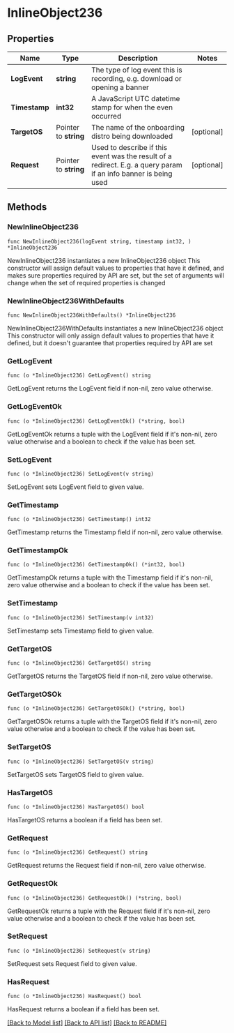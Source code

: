 # InlineObject236

## Properties

Name | Type | Description | Notes
------------ | ------------- | ------------- | -------------
**LogEvent** | **string** | The type of log event this is recording, e.g. download or opening a banner | 
**Timestamp** | **int32** | A JavaScript UTC datetime stamp for when the even occurred | 
**TargetOS** | Pointer to **string** | The name of the onboarding distro being downloaded | [optional] 
**Request** | Pointer to **string** | Used to describe if this event was the result of a redirect. E.g. a query param if an info banner is being used | [optional] 

## Methods

### NewInlineObject236

`func NewInlineObject236(logEvent string, timestamp int32, ) *InlineObject236`

NewInlineObject236 instantiates a new InlineObject236 object
This constructor will assign default values to properties that have it defined,
and makes sure properties required by API are set, but the set of arguments
will change when the set of required properties is changed

### NewInlineObject236WithDefaults

`func NewInlineObject236WithDefaults() *InlineObject236`

NewInlineObject236WithDefaults instantiates a new InlineObject236 object
This constructor will only assign default values to properties that have it defined,
but it doesn't guarantee that properties required by API are set

### GetLogEvent

`func (o *InlineObject236) GetLogEvent() string`

GetLogEvent returns the LogEvent field if non-nil, zero value otherwise.

### GetLogEventOk

`func (o *InlineObject236) GetLogEventOk() (*string, bool)`

GetLogEventOk returns a tuple with the LogEvent field if it's non-nil, zero value otherwise
and a boolean to check if the value has been set.

### SetLogEvent

`func (o *InlineObject236) SetLogEvent(v string)`

SetLogEvent sets LogEvent field to given value.


### GetTimestamp

`func (o *InlineObject236) GetTimestamp() int32`

GetTimestamp returns the Timestamp field if non-nil, zero value otherwise.

### GetTimestampOk

`func (o *InlineObject236) GetTimestampOk() (*int32, bool)`

GetTimestampOk returns a tuple with the Timestamp field if it's non-nil, zero value otherwise
and a boolean to check if the value has been set.

### SetTimestamp

`func (o *InlineObject236) SetTimestamp(v int32)`

SetTimestamp sets Timestamp field to given value.


### GetTargetOS

`func (o *InlineObject236) GetTargetOS() string`

GetTargetOS returns the TargetOS field if non-nil, zero value otherwise.

### GetTargetOSOk

`func (o *InlineObject236) GetTargetOSOk() (*string, bool)`

GetTargetOSOk returns a tuple with the TargetOS field if it's non-nil, zero value otherwise
and a boolean to check if the value has been set.

### SetTargetOS

`func (o *InlineObject236) SetTargetOS(v string)`

SetTargetOS sets TargetOS field to given value.

### HasTargetOS

`func (o *InlineObject236) HasTargetOS() bool`

HasTargetOS returns a boolean if a field has been set.

### GetRequest

`func (o *InlineObject236) GetRequest() string`

GetRequest returns the Request field if non-nil, zero value otherwise.

### GetRequestOk

`func (o *InlineObject236) GetRequestOk() (*string, bool)`

GetRequestOk returns a tuple with the Request field if it's non-nil, zero value otherwise
and a boolean to check if the value has been set.

### SetRequest

`func (o *InlineObject236) SetRequest(v string)`

SetRequest sets Request field to given value.

### HasRequest

`func (o *InlineObject236) HasRequest() bool`

HasRequest returns a boolean if a field has been set.


[[Back to Model list]](../README.md#documentation-for-models) [[Back to API list]](../README.md#documentation-for-api-endpoints) [[Back to README]](../README.md)


